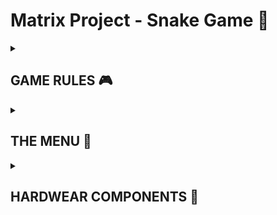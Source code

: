 # Matrix Project - Snake Game 🐍

<details>
  <summary><h2><b>GAME RULES 🎮</b></h2></summary>
  
  Text pentru regulile jocului.
</details> 

<details>
  <summary><h2><b>THE MENU 📒</b></h2></summary>
  
  You can move through the menu using the joystick up and down. To enter an option move the joystick to the right and to exit an option move the joystick to the left.
  <h3>Main meniu 📋</h3>
    <ul>
      <li>Start game</li>
      <li>Settings</li>
      <li>How to play</li>
      <li>About</li>
    </ul>  
  <h3>Settings submenu 🔧</h3>
    <ul>
      <li>LCD bright<li> 
      <li>Matrix Bright</li>
      <li>Sounds</li>
    </ul> 
    
</details> 

<details>
  <summary><h2><b>HARDWEAR COMPONENTS 🔌</b></h2></summary>
<ol>
  <li>16x2 LCD</li>
  <li>1 8x8 led matrix</li>
  <li>MAX7219 driver</li>
  <li>joystick</li>
  <li>buzzer</li>
  <li>potentiometer (for controlling the LCD contrast)
</ol>  
</details> 
